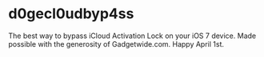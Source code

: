 d0gecl0udbyp4ss
===============

The best way to bypass iCloud Activation Lock on your iOS 7 device. Made possible with the generosity of Gadgetwide.com. Happy April 1st.
